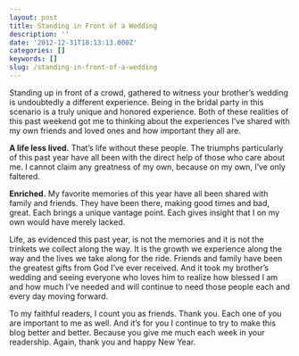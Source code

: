 ```yaml
---
layout: post
title: Standing in Front of a Wedding
description: ''
date: '2012-12-31T18:13:13.000Z'
categories: []
keywords: []
slug: /standing-in-front-of-a-wedding
---
```


Standing up in front of a crowd, gathered to witness your brother’s wedding is undoubtedly a different experience. Being in the bridal party in this scenario is a truly unique and honored experience. Both of these realities of this past weekend got me to thinking about the experiences I’ve shared with my own friends and loved ones and how important they all are.

**A life less lived.** That’s life without these people. The triumphs particularly of this past year have all been with the direct help of those who care about me. I cannot claim any greatness of my own, because on my own, I’ve only faltered.

**Enriched.** My favorite memories of this year have all been shared with family and friends. They have been there, making good times and bad, great. Each brings a unique vantage point. Each gives insight that I on my own would have merely lacked.

Life, as evidenced this past year, is not the memories and it is not the trinkets we collect along the way. It is the growth we experience along the way and the lives we take along for the ride. Friends and family have been the greatest gifts from God I’ve ever received. And it took my brother’s wedding and seeing everyone who loves him to realize how blessed I am and how much I’ve needed and will continue to need those people each and every day moving forward.

To my faithful readers, I count you as friends. Thank you. Each one of you are important to me as well. And it’s for you I continue to try to make this blog better and better. Because you give me much each week in your readership. Again, thank you and happy New Year.